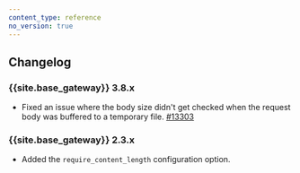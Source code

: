 ```yaml
---
content_type: reference
no_version: true
---
```


## Changelog

### {{site.base_gateway}} 3.8.x
* Fixed an issue where the body size didn't get checked when the request body was buffered to a temporary file.
   [#13303](https://github.com/Kong/kong/issues/13303)

### {{site.base_gateway}} 2.3.x
* Added the `require_content_length` configuration option.
